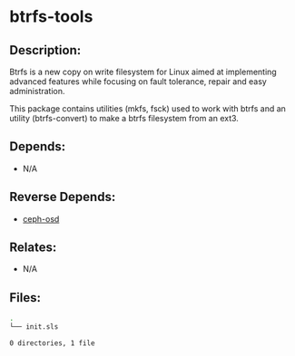 # btrfs-tools

## Description:

Btrfs is a new copy on write filesystem for Linux aimed at implementing advanced features while focusing on fault tolerance, repair and easy administration.

This package contains utilities (mkfs, fsck) used to work with btrfs and an utility (btrfs-convert) to make a btrfs filesystem from an ext3.

## Depends:

  -  N/A

## Reverse Depends:

  -  [ceph-osd](/salt/ceph-osd)

## Relates:

  -  N/A

## Files:

```bash
.
└── init.sls

0 directories, 1 file
```
